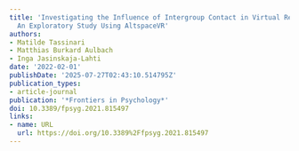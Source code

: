 ```yaml
---
title: 'Investigating the Influence of Intergroup Contact in Virtual Reality on Empathy:
  An Exploratory Study Using AltspaceVR'
authors:
- Matilde Tassinari
- Matthias Burkard Aulbach
- Inga Jasinskaja-Lahti
date: '2022-02-01'
publishDate: '2025-07-27T02:43:10.514795Z'
publication_types:
- article-journal
publication: '*Frontiers in Psychology*'
doi: 10.3389/fpsyg.2021.815497
links:
- name: URL
  url: https://doi.org/10.3389%2Ffpsyg.2021.815497
---
```

